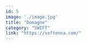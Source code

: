 ```yaml
---
id: 5
image: './image.jpg'
title: "Domagne"
category: "SWIFT"
link: "https://softenna.com/"
---
```

